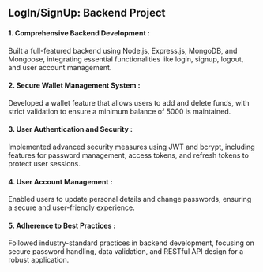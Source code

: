 <h2>LogIn/SignUp: Backend Project</h2>

<p><h4>1. Comprehensive Backend Development :</h4> Built a full-featured backend using Node.js, Express.js, MongoDB, and Mongoose, integrating essential functionalities like login, signup, logout, and user account management.</p>

 <h4>2. Secure Wallet Management System :</h4> Developed a wallet feature that allows users to add and delete funds, with strict validation to ensure a minimum balance of 5000 is maintained.

 <h4>3. User Authentication and Security :</h4> Implemented advanced security measures using JWT and bcrypt, including features for password management, access tokens, and refresh tokens to protect user sessions.

 <h4>4. User Account Management :</h4> Enabled users to update personal details and change passwords, ensuring a secure and user-friendly experience.

 <h4>5. Adherence to Best Practices :</h4> Followed industry-standard practices in backend development, focusing on secure password handling, data validation, and RESTful API design for a robust application.
